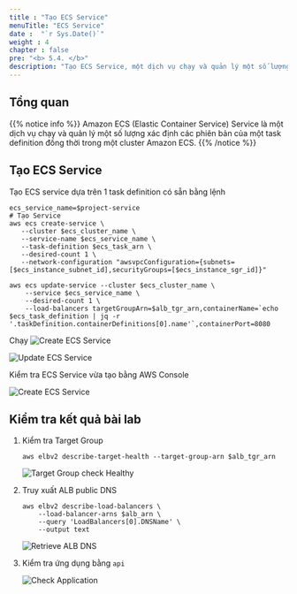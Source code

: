 ```yaml
---
title : "Tạo ECS Service"
menuTitle: "ECS Service"
date :  "`r Sys.Date()`" 
weight : 4
chapter : false
pre: "<b> 5.4. </b>"
description: "Tạo ECS Service, một dịch vụ chạy và quản lý một số lượng xác định các phiên bản của một task definition đồng thời trong một cluster Amazon ECS."
---
```


## Tổng quan

{{% notice info %}}
Amazon ECS (Elastic Container Service) Service là một dịch vụ chạy và quản lý một số lượng xác định các phiên bản của một task definition đồng thời trong một cluster Amazon ECS.
{{% /notice %}}

## Tạo ECS Service

Tạo ECS service dựa trên 1 task definition có sẵn bằng lệnh

```shell
ecs_service_name=$project-service
# Tạo Service
aws ecs create-service \
   --cluster $ecs_cluster_name \
   --service-name $ecs_service_name \
   --task-definition $ecs_task_arn \
   --desired-count 1 \
   --network-configuration "awsvpcConfiguration={subnets=[$ecs_instance_subnet_id],securityGroups=[$ecs_instance_sgr_id]}" 

aws ecs update-service --cluster $ecs_cluster_name \
    --service $ecs_service_name \
    --desired-count 1 \
    --load-balancers targetGroupArn=$alb_tgr_arn,containerName=`echo $ecs_task_definition | jq -r '.taskDefinition.containerDefinitions[0].name'`,containerPort=8080
```
Chạy
![Create ECS Service](/fcj-workshop2/images/6-ecs/6.4-service/6.4.1.png)

![Update ECS Service](/fcj-workshop2/images/6-ecs/6.4-service/6.4.2.png)

Kiểm tra ECS Service vừa tạo bằng AWS Console

![Create ECS Service](/fcj-workshop2/images/6-ecs/6.4-service/6.4.3.png)

## Kiểm tra kết quả bài lab

1. Kiểm tra Target Group

    ```shell
    aws elbv2 describe-target-health --target-group-arn $alb_tgr_arn
    ```

    ![Target Group check Healthy](/fcj-workshop2/images/6-ecs/6.4-service/6.4.6.png)

2. Truy xuất ALB public DNS

    ```shell
    aws elbv2 describe-load-balancers \
        --load-balancer-arns $alb_arn \
        --query 'LoadBalancers[0].DNSName' \
        --output text
    ```
    
    ![Retrieve ALB DNS](/fcj-workshop2/images/6-ecs/6.4-service/6.4.5.png)

3. Kiểm tra ứng dụng bằng `api`

    ![Check Application](/fcj-workshop2/images/6-ecs/6.4-service/6.4.4.png)